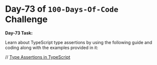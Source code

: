  # Day-73 of `100-Days-Of-Code` Challenge

 **Day-73 Task:**

 Learn about TypeScript type assertions by using the following guide and coding along with the examples provided in it:

 // [Type Assertions in TypeScript](./TS-Type-Assertions/README.md)



